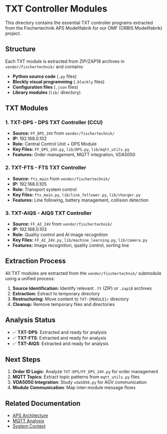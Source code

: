 # TXT Controller Modules

This directory contains the essential TXT controller programs extracted from the Fischertechnik APS Modellfabrik for our OMF (ORBIS Modellfabrik) project.

## Structure

Each TXT module is extracted from ZIP/ZAP18 archives in `vendor/fischertechnik/` and contains:
- **Python source code** (`.py` files)
- **Blockly visual programming** (`.blockly` files) 
- **Configuration files** (`.json` files)
- **Library modules** (`lib/` directory)

## TXT Modules

### 1. **TXT-DPS** - DPS TXT Controller (CCU)
- **Source:** `FF_DPS_24V` from `vendor/fischertechnik/`
- **IP:** 192.168.0.102
- **Role:** Central Control Unit + DPS Module
- **Key Files:** `FF_DPS_24V.py`, `lib/DPS.py`, `lib/mqtt_utils.py`
- **Features:** Order management, MQTT integration, VDA5050

### 2. **TXT-FTS** - FTS TXT Controller
- **Source:** `fts_main` from `vendor/fischertechnik/`
- **IP:** 192.168.0.105
- **Role:** Transport system control
- **Key Files:** `fts_main.py`, `lib/line_follower.py`, `lib/charger.py`
- **Features:** Line following, battery management, collision detection

### 3. **TXT-AIQS** - AIQS TXT Controller
- **Source:** `FF_AI_24V` from `vendor/fischertechnik/`
- **IP:** 192.168.0.103
- **Role:** Quality control and AI image recognition
- **Key Files:** `FF_AI_24V.py`, `lib/machine_learning.py`, `lib/camera.py`
- **Features:** Image recognition, quality control, sorting line

## Extraction Process

All TXT modules are extracted from the `vendor/fischertechnik/` submodule using a unified process:

1. **Source Identification:** Identify relevant `.ft` (ZIP) or `.zap18` archives
2. **Extraction:** Extract to temporary directory
3. **Restructuring:** Move content to `TXT-{MODULE}/` directory
4. **Cleanup:** Remove temporary files and directories

## Analysis Status

- ✅ **TXT-DPS**: Extracted and ready for analysis
- ✅ **TXT-FTS**: Extracted and ready for analysis  
- ✅ **TXT-AIQS**: Extracted and ready for analysis

## Next Steps

1. **Order ID Logic**: Analyze `TXT-DPS/FF_DPS_24V.py` for order management
2. **MQTT Topics**: Extract topic patterns from `mqtt_utils.py` files
3. **VDA5050 Integration**: Study `vda5050.py` for AGV communication
4. **Module Communication**: Map inter-module message flows

## Related Documentation

- [APS Architecture](../../docs/02-architecture/)
- [MQTT Analysis](../../docs/06-integrations/mosquitto/)
- [System Context](../../docs/02-architecture/system-context.md)

